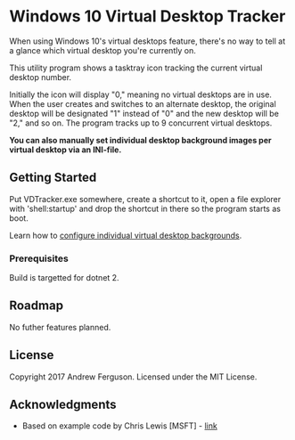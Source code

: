 # Windows 10 Virtual Desktop Tracker

When using Windows 10's virtual desktops feature, there's no way to tell at a glance which virtual desktop you're currently on.

This utility program shows a tasktray icon tracking the current virtual desktop number.

Initially the icon will display "0," meaning no virtual desktops are in use.  When the user creates and switches to an alternate desktop, the original desktop will be designated "1" instead of "0" and the new desktop will be "2," and so on.  The program tracks up to 9 concurrent virtual desktops.

**You can also manually set individual desktop background images per virtual desktop via an INI-file.**

## Getting Started

Put VDTracker.exe somewhere, create a shortcut to it, open a file explorer with 'shell:startup' and drop the shortcut in there so the program starts as boot.

Learn how to [configure individual virtual desktop backgrounds](https://github.com/belzecue/VDTracker/wiki/INI-file).

### Prerequisites

Build is targetted for dotnet 2.

## Roadmap

No futher features planned.

## License

Copyright 2017 Andrew Ferguson.  Licensed under the MIT License.

## Acknowledgments

* Based on example code by Chris Lewis [MSFT] - [link](https://blogs.msdn.microsoft.com/winsdk/2015/09/10/virtual-desktop-switching-in-windows-10/)

